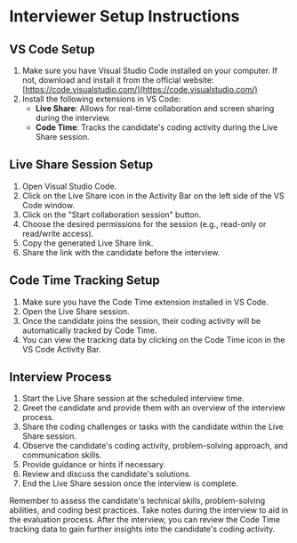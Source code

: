 # Interviewer Setup Instructions

## VS Code Setup

1. Make sure you have Visual Studio Code installed on your computer. If not, download and install it from the official website: [https://code.visualstudio.com/](https://code.visualstudio.com/)
2. Install the following extensions in VS Code:
   - **Live Share**: Allows for real-time collaboration and screen sharing during the interview.
   - **Code Time**: Tracks the candidate's coding activity during the Live Share session.

## Live Share Session Setup

1. Open Visual Studio Code.
2. Click on the Live Share icon in the Activity Bar on the left side of the VS Code window.
3. Click on the "Start collaboration session" button.
4. Choose the desired permissions for the session (e.g., read-only or read/write access).
5. Copy the generated Live Share link.
6. Share the link with the candidate before the interview.

## Code Time Tracking Setup

1. Make sure you have the Code Time extension installed in VS Code.
2. Open the Live Share session.
3. Once the candidate joins the session, their coding activity will be automatically tracked by Code Time.
4. You can view the tracking data by clicking on the Code Time icon in the VS Code Activity Bar.

## Interview Process

1. Start the Live Share session at the scheduled interview time.
2. Greet the candidate and provide them with an overview of the interview process.
3. Share the coding challenges or tasks with the candidate within the Live Share session.
4. Observe the candidate's coding activity, problem-solving approach, and communication skills.
5. Provide guidance or hints if necessary.
6. Review and discuss the candidate's solutions.
7. End the Live Share session once the interview is complete.

Remember to assess the candidate's technical skills, problem-solving abilities, and coding best practices. Take notes during the interview to aid in the evaluation process. After the interview, you can review the Code Time tracking data to gain further insights into the candidate's coding activity.
